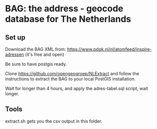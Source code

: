 # BAG: the address - geocode database for The Netherlands

## Set up

Download the BAG XML from: https://www.pdok.nl/nl/atomfeed/inspire-adressen (it's free and open)

Be sure  to have postgis ready.

Clone https://github.com/opengeogroep/NLExtract and follow the instructions to extract the BAG to your local PostGIS installation.

Wait for longer than 4 hours, and apply the adres-tabel.sql script, wait longer.

## Tools

extract.sh gets you the csv output in this folder.
